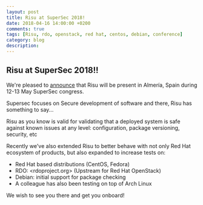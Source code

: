 ```yaml
---
layout: post
title: Risu at SuperSec 2018!
date: 2018-04-16 14:00:00 +0200
comments: true
tags: [Risu, rdo, openstack, red hat, centos, debian, conference]
category: blog
description:
---
```


## Risu at SuperSec 2018!!

We're pleased to [announce](https://supersec.es/programa/) that Risu will be present in Almería, Spain during 12-13 May SuperSec congress.

Supersec focuses on Secure development of software and there, Risu has something to say...

Risu as you know is valid for validating that a deployed system is safe against known issues at any level: configuration, package versioning, security, etc

Recently we've also extended Risu to better behave with not only Red Hat ecosystem of products, but also expanded to increase tests on:

- Red Hat based distributions (CentOS, Fedora)
- RDO: <rdoproject.org> (Upstream for Red Hat OpenStack)
- Debian: initial support for package checking
- A colleague has also been testing on top of Arch Linux

We wish to see you there and get you onboard!
